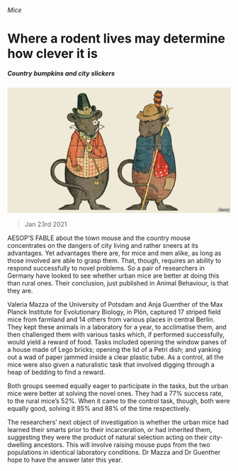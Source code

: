 ###### Mice

# Where a rodent lives may determine how clever it is 

##### Country bumpkins and city slickers 

![image](images/20210123_STP002_1.jpg) 

> Jan 23rd 2021 


AESOP’S FABLE about the town mouse and the country mouse concentrates on the dangers of city living and rather sneers at its advantages. Yet advantages there are, for mice and men alike, as long as those involved are able to grasp them. That, though, requires an ability to respond successfully to novel problems. So a pair of researchers in Germany have looked to see whether urban mice are better at doing this than rural ones. Their conclusion, just published in Animal Behaviour, is that they are.


Valeria Mazza of the University of Potsdam and Anja Guenther of the Max Planck Institute for Evolutionary Biology, in Plön, captured 17 striped field mice from farmland and 14 others from various places in central Berlin. They kept these animals in a laboratory for a year, to acclimatise them, and then challenged them with various tasks which, if performed successfully, would yield a reward of food. Tasks included opening the window panes of a house made of Lego bricks; opening the lid of a Petri dish; and yanking out a wad of paper jammed inside a clear plastic tube. As a control, all the mice were also given a naturalistic task that involved digging through a heap of bedding to find a reward.



Both groups seemed equally eager to participate in the tasks, but the urban mice were better at solving the novel ones. They had a 77% success rate, to the rural mice’s 52%. When it came to the control task, though, both were equally good, solving it 85% and 88% of the time respectively.


The researchers’ next object of investigation is whether the urban mice had learned their smarts prior to their incarceration, or had inherited them, suggesting they were the product of natural selection acting on their city-dwelling ancestors. This will involve raising mouse pups from the two populations in identical laboratory conditions. Dr Mazza and Dr Guenther hope to have the answer later this year.

